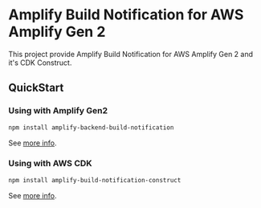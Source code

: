 # Amplify Build Notification for AWS Amplify Gen 2

This project provide Amplify Build Notification for AWS Amplify Gen 2 and it's CDK Construct.

## QuickStart

### Using with Amplify Gen2

```sh
npm install amplify-backend-build-notification
```

See [more info](./packages/amplify-backend-build-notification/README.md).

### Using with AWS CDK

```sh
npm install amplify-build-notification-construct
```

See [more info](./packages/amplify-build-notification-construct/README.md).

